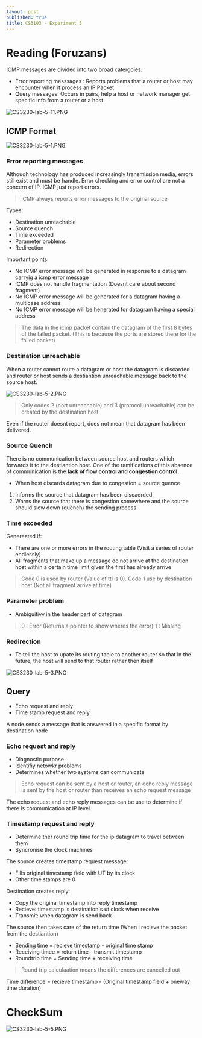 ```yaml
---
layout: post
published: true
title: CS3103 - Experiment 5
---
```


# Reading (Foruzans)

ICMP messages are divided into two broad catergoies: 
- Error reporting messsages : Reports problems that a router or host may encounter when it process an IP Packet
- Query messages: Occurs in pairs, help a host or network manager get specific info from a router or a host

![CS3230-lab-5-11.PNG]({{site.baseurl}}/img/CS3230-lab-5-11.PNG)

## ICMP Format
![CS3230-lab-5-1.PNG]({{site.baseurl}}/img/CS3230-lab-5-1.PNG)

### Error reporting messages
Although technology has produced increasingly transmission media, errors still exist and must be handle. Error checking and error control are not a concern of IP. ICMP just report errors.

> ICMP always reports error messages to the original source

Types:
- Destination unreachable
- Source quench
- Time exceeded 
- Parameter problems
- Redirection

Important points:
- No ICMP error message will be generated in response to a datagram carryig a icmp error message
- ICMP does not handle fragmentation (Doesnt care about second fragment)
- No ICMP error message will be generated for a datagram having a multicase address
- No ICMP error message will be henerated for datagram having a special address

> The data in the icmp packet contain the datagram of the first 8 bytes of the failed packet. (This is because the ports are stored there for the failed packet)

### Destination unreachable
When a router cannot route a datagram or host the datagram is discarded and router or host sends a destiantion unreachable message back to the source host.

![CS3230-lab-5-2.PNG]({{site.baseurl}}/img/CS3230-lab-5-2.PNG)

> Only codes 2 (port unreachable) and 3 (protocol unreachable) can be created by the destination host

Even if the router doesnt report, does not mean that datagram has been delivered.

### Source Quench
There is no communication between source host and routers which forwards it to the destiantion host. One of the ramifications of this absence of communication is the **lack of flow control and congestion control.**

- When host discards datagram due to congestion = source quence
1. Informs the source that datagram has been discaerded
2. Warns the source that there is congestion somewhere and the source should slow down (quench) the sending process

### Time exceeded
Genereated if:
- There are one or more errors in the routing table (Visit a series of router endlessly)
- All fragments that make up a message do not arrive at the destination host within a certain time limit given the first has already arrive

> Code 0 is used by router (Value of ttl is 0). Code 1 use by destination host (Not all fragment arrive at time)

### Parameter problem
- Ambiguitivy in the header part of datagram

> 0 : Error (Returns a pointer to show wheres the error)
> 1 : Missing

### Redirection
- To tell the host to upate its routing table to another router so that in the future, the host will send to that router rather then itself

![CS3230-lab-5-3.PNG]({{site.baseurl}}/img/CS3230-lab-5-3.PNG)

## Query
- Echo request and reply
- Time stamp request and reply

A node sends a message that is answered in a specific format by destination node

### Echo request and reply
- Diagnostic purpose
- Identifiy netowkr problems
- Determines whether two systems can communicate

> Echo request can be sent by a host or router, an echo reply message is sent by the host or router than receives an echo request message


The echo request and echo reply messages can be use to determine if there is communication at IP level. 

### Timestamp request and reply
- Determine ther round trip time for the ip datagram to travel between them
- Syncronise the clock machines

The source creates timestamp request message:
- Fills original timestamp field with UT by its clock
- Other time stamps are 0


Destination creates reply:
- Copy the original timestamp into reply timestamp
- Recieve: timestamp is destination's ut clock when receive
- Transmit: when datagram is send back

The source then takes care of the return time (When i recieve the packet from the destiantion)


- Sending time = recieve timestamp - original time stamp
- Receiving timee = return time - transmit timestamp
- Roundtrip time = Sending time + receiving time

> Round trip calculaation means the differences are cancelled out

Time difference = recieve timestamp - (Original timestamp field + oneway time duration)

# CheckSum

![CS3230-lab-5-5.PNG]({{site.baseurl}}/img/CS3230-lab-5-5.PNG)



